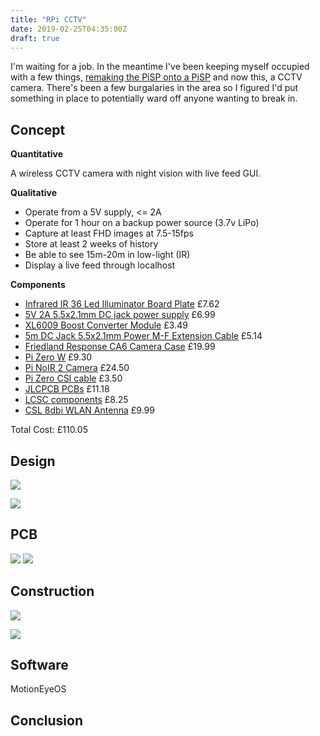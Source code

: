 ```yaml
---
title: "RPi CCTV"
date: 2019-02-25T04:35:00Z
draft: true
---
```


I'm waiting for a job. In the meantime I've been keeping myself occupied with a
few things, [remaking the PiSP onto a PiSP]() and now this, a CCTV camera.
There's been a few burgalaries in the area so I figured I'd put something in
place to potentially ward off anyone wanting to break in.

## Concept

**Quantitative**

A wireless CCTV camera with night vision with live feed GUI.

**Qualitative**

- Operate from a 5V supply, <= 2A
- Operate for 1 hour on a backup power source (3.7v LiPo)
- Capture at least FHD images at 7.5-15fps
- Store at least 2 weeks of history
- Be able to see 15m-20m in low-light (IR)
- Display a live feed through localhost

**Components**

- [Infrared IR 36 Led Illuminator Board Plate](https://www.amazon.co.uk/gp/product/B0057DPXI4/ref=ppx_yo_dt_b_asin_title_o00_s00?ie=UTF8&psc=1)
  £7.62
- [5V 2A 5.5x2.1mm DC jack power supply](https://www.amazon.co.uk/gp/product/B079KCLWSK/ref=ppx_yo_dt_b_asin_title_o01_s00?ie=UTF8&psc=1)
  £6.99
- [XL6009 Boost Converter Module](https://www.amazon.co.uk/gp/product/B0796N4NB5/ref=ppx_yo_dt_b_asin_title_o02_s00?ie=UTF8&psc=1)
  £3.49
- [5m DC Jack 5.5x2.1mm Power M-F Extension Cable](https://www.amazon.co.uk/gp/product/B00HYXWD56/ref=ppx_yo_dt_b_asin_title_o03_s01?ie=UTF8&psc=1)
  £5.14
- [Friedland Response CA6 Camera Case](https://www.amazon.co.uk/gp/product/B002PK0UU8/ref=ppx_yo_dt_b_asin_title_o06_s00?ie=UTF8&psc=1)
  £19.99
- [Pi Zero W](https://thepihut.com/products/raspberry-pi-zero-w) £9.30
- [Pi NoIR 2 Camera](https://www.modmypi.com/raspberry-pi/camera/camera-boards/raspberry-pi-noir-infrared-camera-board-v2-8mp1080p)
  £24.50
- [Pi Zero CSI cable](https://www.modmypi.com/raspberry-pi/camera/camera-cables/raspberry-pi-zero-camera-cable-150mm)
  £3.50
- [JLCPCB PCBs]() £11.18
- [LCSC components]() £8.25
- [CSL 8dbi WLAN Antenna](https://www.amazon.co.uk/gp/product/B00DY5N0LY/ref=oh_aui_search_asin_title?ie=UTF8&psc=1)
  £9.99

Total Cost: £110.05

## Design

![](https://ftp.cass.si/==QM3ITO4k.png)

![](https://ftp.cass.si/==QM4IDMwA.png)

## PCB

![](https://ftp.cass.si/=UDMxIDMwA.png#50)
![](https://ftp.cass.si/=YDN4kzN5k.png)

## Construction

![](https://ftp.cass.si/zATOyETO5k.jpeg)

![](https://ftp.cass.si/yYDO3MTO5k.jpeg)

## Software

MotionEyeOS

## Conclusion
